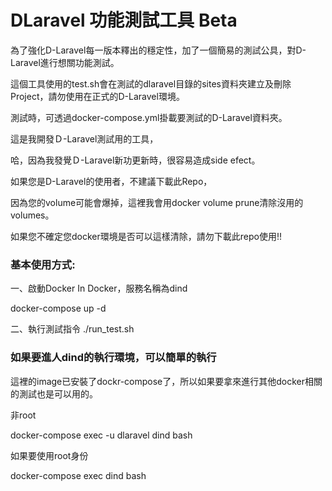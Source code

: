 # DLaravel 功能測試工具 Beta

為了強化D-Laravel每一版本釋出的穩定性，加了一個簡易的測試公具，對D-Laravel進行想關功能測試。

這個工具使用的test.sh會在測試的dlaravel目錄的sites資料夾建立及刪除Project，請勿使用在正式的D-Laravel環境。

測試時，可透過docker-compose.yml掛載要測試的D-Laravel資料夾。

這是我開發Ｄ-Laravel測試用的工具，

哈，因為我發覺Ｄ-Laravel新功更新時，很容易造成side efect。

如果您是D-Laravel的使用者，不建議下載此Repo，

因為您的volume可能會爆掉，這裡我會用docker volume prune清除沒用的volumes。

如果您不確定您docker環境是否可以這樣清除，請勿下載此repo使用!!

### 基本使用方式:

一、啟動Docker In Docker，服務名稱為dind

docker-compose up -d

二、執行測試指令
./run_test.sh


### 如果要進人dind的執行環境，可以簡單的執行

這裡的image已安裝了dockr-compose了，所以如果要拿來進行其他docker相關的測試也是可以用的。

非root

docker-compose exec -u dlaravel dind bash

如果要使用root身份

docker-compose exec dind bash

